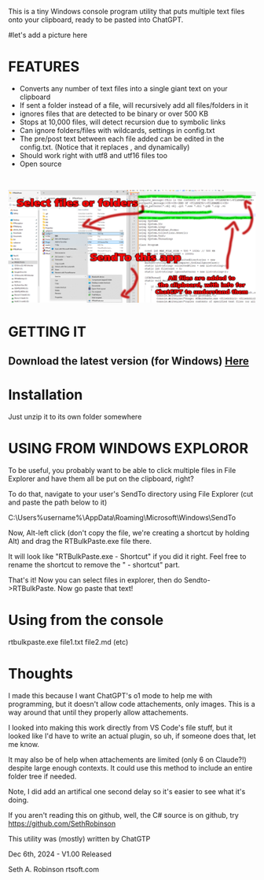 This is a tiny Windows console program utility that puts multiple text files onto your clipboard, ready to be pasted into ChatGPT.

#let's add a picture here


# FEATURES #

* Converts any number of text files into a single giant text on your clipboard
* If sent a folder instead of a file, will recursively add all files/folders in it
* ignores files that are detected to be binary or over 500 KB
* Stops at 10,000 files, will detect recursion due to symbolic links
* Can ignore folders/files with wildcards, settings in config.txt
* The pre/post text between each file added can be edited in the config.txt. (Notice that it replaces <FILEPATH>, <FILENAME> and <CR> dynamically)
* Should work right with utf8 and utf16 files too
* Open source

<BR>

![Screenshot of it](media/screenshot.png)

# GETTING IT #

## Download the latest version (for Windows) [Here](https://www.rtsoft.com/files/RTBulkPasteWindows.zip)

# Installation

Just unzip it to its own folder somewhere

# USING FROM WINDOWS EXPLOROR

To be useful, you probably want to be able to click multiple files in File Explorer and have them all be put on the clipboard, right?

To do that, navigate to your user's SendTo directory using File Explorer (cut and paste the path below to it)

C:\Users\%username%\AppData\Roaming\Microsoft\Windows\SendTo

Now, Alt-left click (don't copy the file, we're creating a shortcut by holding Alt) and drag the RTBulkPaste.exe file there.

It will look like "RTBulkPaste.exe - Shortcut" if you did it right.  Feel free to rename the shortcut to remove the " - shortcut" part.

That's it! Now you can select files in explorer, then do Sendto->RTBulkPaste.  Now go paste that text!

# Using from the console

rtbulkpaste.exe file1.txt file2.md (etc)

# Thoughts #

I made this because I want ChatGPT's o1 mode to help me with programming, but it doesn't allow code attachements, only images.  This is a way around that until they properly allow attachements.

I looked into making this work directly from VS Code's file stuff, but it looked like I'd have to write an actual plugin, so uh, if someone does that, let me know.

It may also be of help when attachements are limited (only 6 on Claude?!) despite large enough contexts.  It could use this method to include an entire folder tree if needed.

Note, I did add an artifical one second delay so it's easier to see what it's doing.

If you aren't reading this on github, well, the C# source is on github, try https://github.com/SethRobinson

This utility was (mostly) written by ChatGTP

Dec 6th, 2024 - V1.00 Released

Seth A. Robinson
rtsoft.com